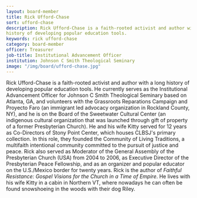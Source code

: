 ```yaml
---
layout: board-member
title: Rick Ufford-Chase
sort: ufford-chase
description: Rick Ufford-Chase is a faith-rooted activist and author with a long
history of developing popular education tools.
keywords: rick ufford-chase
category: board-member
officer: Treasurer
job-title: Institutional Advancement Officer
institution: Johnson C Smith Theological Seminary
image: "/img/board/ufford-chase.jpg"
---
```

Rick Ufford-Chase is a faith-rooted activist and author with a long
history of developing popular education tools. He currently serves as
the Institutional Advancement Officer for Johnson C Smith Theological
Seminary based on Atlanta, GA, and volunteers with the Grassroots
Reparations Campaign and Proyecto Faro (an immigrant led advocacy
organization in Rockland County, NY), and he is on the Board of the
Sweetwater Cultural Center (an indigenous cultural organization that was
launched through gift of property of a former Presbyterian Church). He
and his wife Kitty served for 12 years as Co-Directors of Stony Point
Center, which houses CLBSJ's primary collection. In this role, they
founded the Community of Living Traditions, a multifaith intentional
community committed to the pursuit of justice and peace. Rick also
served as Moderator of the General Assembly of the Presbyterian Church
(USA) from 2004 to 2006, as Executive Director of the Presbyterian Peace
Fellowship, and as an organizer and popular educator on the U.S./Mexico
border for twenty years. Rick is the author of _Faithful Resistance:
Gospel Visions for the Church in a Time of Empire_. He lives with his
wife Kitty in a cabin in Northern VT, where nowadays he can often be
found snowshoeing in the woods with their dog Riley.
